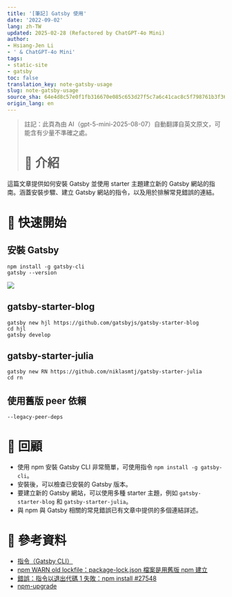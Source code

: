 ```yaml
---
title: '[筆記] Gatsby 使用'
date: '2022-09-02'
lang: zh-TW
updated: 2025-02-28 (Refactored by ChatGPT-4o Mini)
author:
- Hsiang-Jen Li
- ' & ChatGPT-4o Mini'
tags:
- static-site
- gatsby
toc: false
translation_key: note-gatsby-usage
slug: note-gatsby-usage
source_sha: 64e4d8c57e0f1fb316670e085c653d27f5c7a6c41cac8c5f798761b3f368fbb4
origin_lang: en
---
```


> 註記：此頁為由 AI（gpt-5-mini-2025-08-07）自動翻譯自英文原文，可能含有少量不準確之處。
> 
> # 📌 介紹
這篇文章提供如何安裝 Gatsby 並使用 starter 主題建立新的 Gatsby 網站的指南。涵蓋安裝步驟、建立 Gatsby 網站的指令，以及用於排解常見錯誤的連結。
<!-- more -->

# 🚀 快速開始
## 安裝 Gatsby
```shell=
npm install -g gatsby-cli
gatsby --version
```

![](https://i.imgur.com/GqF5btJ.png)

## gatsby-starter-blog
```shell=
gatsby new hjl https://github.com/gatsbyjs/gatsby-starter-blog
cd hjl
gatsby develop
```

## gatsby-starter-julia
```shell
gatsby new RN https://github.com/niklasmtj/gatsby-starter-julia
cd rn
```

## 使用舊版 peer 依賴
```shell
--legacy-peer-deps
```

# 🔁 回顧
- 使用 npm 安裝 Gatsby CLI 非常簡單，可使用指令 `npm install -g gatsby-cli`。
- 安裝後，可以檢查已安裝的 Gatsby 版本。
- 要建立新的 Gatsby 網站，可以使用多種 starter 主題，例如 `gatsby-starter-blog` 和 `gatsby-starter-julia`。
- 與 npm 與 Gatsby 相關的常見錯誤已有文章中提供的多個連結詳述。

# 🔗 參考資料
- [指令（Gatsby CLI）](https://www.gatsbyjs.com/docs/reference/gatsby-cli/)
- [npm WARN old lockfile：package-lock.json 檔案是用舊版 npm 建立](https://stackoverflow.com/questions/68260784/npm-warn-old-lockfile-the-package-lock-json-file-was-created-with-an-old-version)
- [錯誤：指令以退出代碼 1 失敗：npm install #27548](https://github.com/gatsbyjs/gatsby/issues/27548)
- [npm-upgrade](https://www.npmjs.com/package/npm-upgrade)
